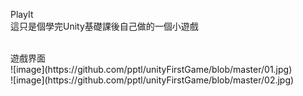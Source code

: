 PlayIt
<br>
這只是個學完Unity基礎課後自己做的一個小遊戲
<br>


<br>
遊戲界面
<br>
![image](https://github.com/pptl/unityFirstGame/blob/master/01.jpg)
<br>
![image](https://github.com/pptl/unityFirstGame/blob/master/02.jpg)


